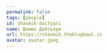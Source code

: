 ```yaml
---
permalink: false
tags: [people]
id: shaumik-daityari
name: Шомик Дайтьяри
url: https://shaumik.theblogbowl.in
avatar: avatar.jpeg
---
```

